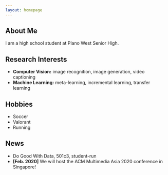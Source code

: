 ```yaml
---
layout: homepage
---
```


## About Me

I am a high school student at Plano West Senior High. 

## Research Interests

- **Computer Vision:** image recognition, image generation, video captioning
- **Machine Learning:** meta-learning, incremental learning, transfer learning

## Hobbies

- Soccer
- Valorant
- Running

## News
- Do Good With Data, 501c3, student-run
- **[Feb. 2020]** We will host the ACM Multimedia Asia 2020 conference in Singapore!
